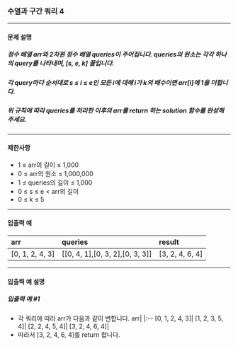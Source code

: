 ### 수열과 구간 쿼리 4

***

#### 문제 설명
##### 정수 배열 arr와 2차원 정수 배열 queries이 주어집니다. queries의 원소는 각각 하나의 query를 나타내며, [s, e, k] 꼴입니다.

##### 각 query마다 순서대로 s ≤ i ≤ e인 모든 i에 대해 i가 k의 배수이면 arr[i]에 1을 더합니다.

##### 위 규칙에 따라 queries를 처리한 이후의 arr를 return 하는 solution 함수를 완성해 주세요.

***

#### 제한사항
* 1 ≤ arr의 길이 ≤ 1,000
* 0 ≤ arr의 원소 ≤ 1,000,000
* 1 ≤ queries의 길이 ≤ 1,000
* 0 ≤ s ≤ e < arr의 길이
* 0 ≤ k ≤ 5

***

#### 입출력 예
arr	            |queries	                    |result            |
|:--            |:--                            |:--
[0, 1, 2, 4, 3]	|[[0, 4, 1],[0, 3, 2],[0, 3, 3]]|	[3, 2, 4, 6, 4]|

***

#### 입출력 예 설명
##### 입출력 예 #1
* 각 쿼리에 따라 arr가 다음과 같이 변합니다.
arr|
|:--
[0, 1, 2, 4, 3]|
[1, 2, 3, 5, 4]|
[2, 2, 4, 5, 4]|
[3, 2, 4, 6, 4]|
* 따라서 [3, 2, 4, 6, 4]를 return 합니다.